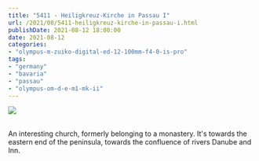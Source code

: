```yaml
---
title: "5411 - Heiligkreuz-Kirche in Passau I"
url: /2021/08/5411-heiligkreuz-kirche-in-passau-i.html
publishDate: 2021-08-12 18:00:00
date: 2021-08-12
categories:
- "olympus-m-zuiko-digital-ed-12-100mm-f4-0-is-pro"
tags:
- "germany"
- "bavaria"
- "passau"
- "olympus-om-d-e-m1-mk-ii"
---
```

<div class="container">
<div class="center"><a target="_blank" href="https://d25zfm9zpd7gm5.cloudfront.net/1200x1200/2019/20190621_093237_lr.jpg"><img class="webfeedsFeaturedVisual" src="https://d25zfm9zpd7gm5.cloudfront.net/0600x0600/2019/20190621_093237_lr.jpg" /></a></div>
</div>
<br />

An interesting church, formerly belonging to a monastery. It's
towards the eastern end of the peninsula, towards the confluence
of rivers Danube and Inn.
